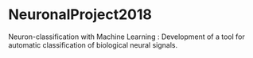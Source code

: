# NeuronalProject2018
Neuron-classification with Machine Learning : Development of a tool for automatic classification of biological neural signals. 
